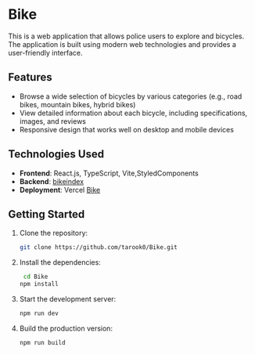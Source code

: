 
# Bike

This is a web application that allows police  users to explore and  bicycles. The application is built using modern web technologies and provides a user-friendly interface.

## Features

- Browse a wide selection of bicycles by various categories (e.g., road bikes, mountain bikes, hybrid bikes)
- View detailed information about each bicycle, including specifications, images, and reviews
- Responsive design that works well on desktop and mobile devices

## Technologies Used

- **Frontend**: React.js, TypeScript, Vite,StyledComponents
- **Backend**:  [bikeindex](https://bikeindex.org/documentation/api_v3)
- **Deployment**: Vercel [Bike](http://bike-gold.vercel.app/)

## Getting Started

1. Clone the repository:
    ```bash
   git clone https://github.com/tarook0/Bike.git
2. Install the dependencies:
    ```bash 
     cd Bike
    npm install

3. Start the development server:
    ```bash 
    npm run dev 
4. Build the production version:
    ```bash 
    npm run build